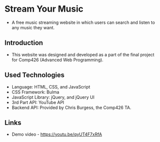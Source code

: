 # Stream Your Music
  * A free music streaming website in which users can search and listen to any music they want.

## Introduction
  * This website was designed and developed as a part of the final project for Comp426 (Advanced Web Programming).

## Used Technologies
  * Language: HTML, CSS, and JavaScript
  * CSS Framework: Bulma
  * JavaScript Library: jQuery, and jQuery UI
  * 3rd Part API: YouTube API
  * Backend API: Provided by Chris Burgess, the Comp426 TA.

## Links
  * Demo video - https://youtu.be/qyUT4F7xRfA